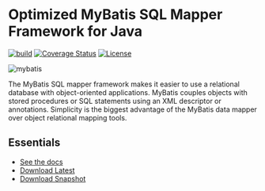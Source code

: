 Optimized MyBatis SQL Mapper Framework for Java
=====================================

[![build](https://github.com/TAKETODAY/optimized-mybatis/workflows/Java%20CI/badge.svg)](https://github.com/TAKETODAY/optimized-mybatis/actions?query=workflow%3A%22Java+CI%22)
[![Coverage Status](https://coveralls.io/repos/github/TAKETODAY/optimized-mybatis/badge.svg?branch=master)](https://coveralls.io/github/TAKETODAY/optimized-mybatis?branch=master)
[![License](http://img.shields.io/:license-apache-brightgreen.svg)](http://www.apache.org/licenses/LICENSE-2.0.html)

![mybatis](http://mybatis.github.io/images/mybatis-logo.png)

The MyBatis SQL mapper framework makes it easier to use a relational database with object-oriented applications.
MyBatis couples objects with stored procedures or SQL statements using an XML descriptor or annotations.
Simplicity is the biggest advantage of the MyBatis data mapper over object relational mapping tools.

Essentials
----------

* [See the docs](https://github.taketoday.cn/optimized-mybatis/zh/index.html)
* [Download Latest](https://github.com/AKETODAY/optimized-mybatis/releases)
* [Download Snapshot](https://oss.sonatype.org/content/repositories/snapshots/org/mybatis/mybatis/)
